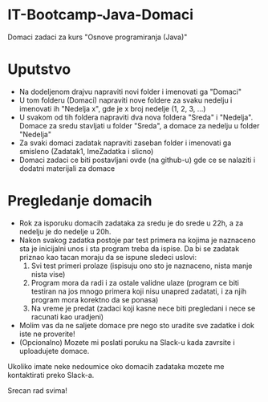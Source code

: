 # IT-Bootcamp-Java-Domaci
Domaci zadaci za kurs "Osnove programiranja (Java)"

# Uputstvo
- Na dodeljenom drajvu napraviti novi folder i imenovati ga "Domaci"
- U tom folderu (Domaci) napraviti nove foldere za svaku nedelju i imenovati ih "Nedelja x", gde je x broj nedelje (1, 2, 3, ...)
- U svakom od tih foldera napraviti dva nova foldera "Sreda" i "Nedelja". Domace za sredu stavljati u folder "Sreda", a domace za nedelju u folder "Nedelja"
- Za svaki domaci zadatak napraviti zaseban folder i imenovati ga smisleno (Zadatak1, ImeZadatka i slicno)
- Domaci zadaci ce biti postavljani ovde (na github-u) gde ce se nalaziti i dodatni materijali za domace

# Pregledanje domacih
- Rok za isporuku domacih zadataka za sredu je do srede u 22h, a za nedelju je do nedelje u 20h.
- Nakon svakog zadatka postoje par test primera na kojima je naznaceno sta je inicijalni unos i sta program treba da ispise. Da bi se zadatak priznao kao tacan moraju da se ispune sledeci uslovi:
  1. Svi test primeri prolaze (ispisuju ono sto je naznaceno, nista manje nista vise)
  2. Program mora da radi i za ostale validne ulaze (program ce biti testiran na jos mnogo primera koji nisu unapred zadatati, i za njih program mora korektno da se ponasa)
  3. Na vreme je predat (zadaci koji kasne nece biti pregledani i nece se racunati kao uradjeni)
- Molim vas da ne saljete domace pre nego sto uradite sve zadatke i dok iste ne proverite!
- (Opcionalno) Mozete mi poslati poruku na Slack-u kada zavrsite i uploadujete domace.

Ukoliko imate neke nedoumice oko domacih zadataka mozete me kontaktirati preko Slack-a.

Srecan rad svima!
